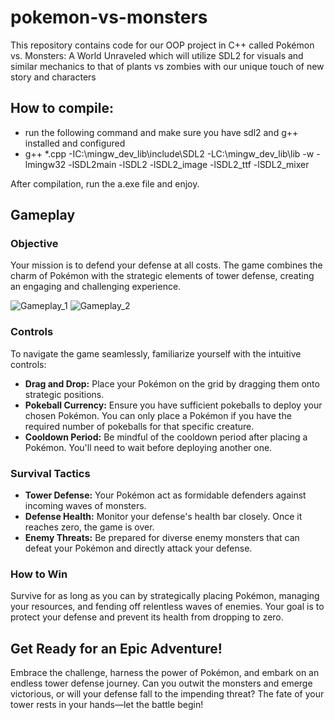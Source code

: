 # pokemon-vs-monsters
This repository contains code for our OOP project in C++ called Pokémon vs. Monsters: A World Unraveled which will utilize SDL2 for visuals and similar mechanics to that of plants vs zombies with our unique touch of new story and characters

## How to compile:
- run the following command and make sure you have sdl2 and g++ installed and configured
- g++ *.cpp -IC:\mingw_dev_lib\include\SDL2 -LC:\mingw_dev_lib\lib -w -lmingw32 -lSDL2main -lSDL2 -lSDL2_image -lSDL2_ttf -lSDL2_mixer

After compilation, run the a.exe file and enjoy.


## Gameplay
### Objective
Your mission is to defend your defense at all costs. The game combines the charm of Pokémon with the strategic elements of tower defense, creating an engaging and challenging experience.

![Gameplay_1](./(https://media.licdn.com/dms/image/D4D22AQHDBAreSdMuow/feedshare-shrink_800/0/1715267078358?e=1723075200&v=beta&t=4MJa9d3EXVeGIDjkEf4ANBd2c2jW8YmWt3NlnoAONhk))
![Gameplay_2](./(https://media.licdn.com/dms/image/D4D22AQFmqsu7il__2w/feedshare-shrink_800/0/1715267079706?e=1723075200&v=beta&t=ORd0hH0uM15_FW_O3uJQvY2WbODSE6RWcXqCFyPobXc))

### Controls
To navigate the game seamlessly, familiarize yourself with the intuitive controls:

- **Drag and Drop:** Place your Pokémon on the grid by dragging them onto strategic positions.
- **Pokeball Currency:** Ensure you have sufficient pokeballs to deploy your chosen Pokémon. You can only place a Pokémon if you have the required number of pokeballs for that specific creature.
- **Cooldown Period:** Be mindful of the cooldown period after placing a Pokémon. You'll need to wait before deploying another one.

### Survival Tactics
- **Tower Defense:** Your Pokémon act as formidable defenders against incoming waves of monsters.
- **Defense Health:** Monitor your defense's health bar closely. Once it reaches zero, the game is over.
- **Enemy Threats:** Be prepared for diverse enemy monsters that can defeat your Pokémon and directly attack your defense.

### How to Win
Survive for as long as you can by strategically placing Pokémon, managing your resources, and fending off relentless waves of enemies. Your goal is to protect your defense and prevent its health from dropping to zero.

## Get Ready for an Epic Adventure!
Embrace the challenge, harness the power of Pokémon, and embark on an endless tower defense journey. Can you outwit the monsters and emerge victorious, or will your defense fall to the impending threat? The fate of your tower rests in your hands—let the battle begin!
